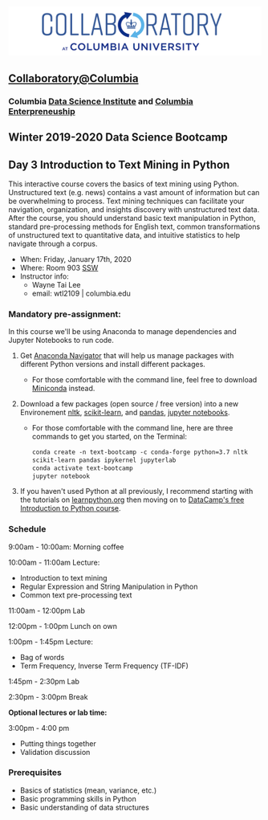 ![collaboratory logo](../../Misc-files/collaboratory2.png)

## [Collaboratory@Columbia](http://collaboratory.columbia.edu/)
### Columbia [Data Science Institute](http://datascience.columbia.edu/) and [Columbia Enterpreneuship](http://entrepreneurship.columbia.edu/)
## Winter 2019-2020 Data Science Bootcamp
## Day 3 Introduction to Text Mining in Python

This interactive course covers the basics of text mining using Python. Unstructured text (e.g. news) contains a vast amount of information but can be overwhelming to process. Text mining techniques can facilitate your navigation, organization, and insights discovery with unstructured text data. After the course, you should understand basic text manipulation in Python, standard pre-processing methods for English text, common transformations of unstructured text to quantitative data, and intuitive statistics to help navigate through a corpus.

- When: Friday, January 17th, 2020
- Where: Room 903 [SSW](http://stat.columbia.edu/location-and-directions/)
- Instructor info: 
	- Wayne Tai Lee
	- email: wtl2109 | columbia.edu

### Mandatory pre-assignment:

In this course we'll be using Anaconda to manage dependencies and Jupyter Notebooks to run code.

1. Get [Anaconda Navigator](https://docs.anaconda.com/anaconda/navigator/) that will help us manage packages with different Python versions and install different packages.
    - For those comfortable with the command line, feel free to download [Miniconda](https://docs.conda.io/en/latest/miniconda.html) instead.

2. Download a few packages (open source / free version) into a new Environement [nltk](https://www.nltk.org/install.html), [scikit-learn](https://scikit-learn.org/stable/), and [pandas](https://pandas.pydata.org/pandas-docs/stable/install.html#installing-with-anaconda), [jupyter notebooks](https://jupyter.org/install).
    - For those comfortable with the command line, here are three commands to get you started, on the Terminal:
      ```
      conda create -n text-bootcamp -c conda-forge python=3.7 nltk scikit-learn pandas ipykernel jupyterlab
      conda activate text-bootcamp
      jupyter notebook
      ```

3. If you haven't used Python at all previously, I recommend starting with the tutorials on [learnpython.org](https://www.learnpython.org/) then moving on to [DataCamp's free Introduction to Python course](https://www.datacamp.com/courses/intro-to-python-for-data-science).
 
### Schedule 

9:00am - 10:00am: Morning coffee

10:00am - 11:00am Lecture: 

* Introduction to text mining
* Regular Expression and String Manipulation in Python
* Common text pre-processing text

11:00am - 12:00pm Lab

12:00pm - 1:00pm Lunch on own

1:00pm - 1:45pm Lecture: 

* Bag of words
* Term Frequency, Inverse Term Frequency (TF-IDF)

1:45pm - 2:30pm Lab

2:30pm - 3:00pm Break

**Optional lectures or lab time:**

3:00pm - 4:00 pm

* Putting things together
* Validation discussion

### Prerequisites
 
+ Basics of statistics (mean, variance, etc.)
+ Basic programming skills in Python
+ Basic understanding of data structures
